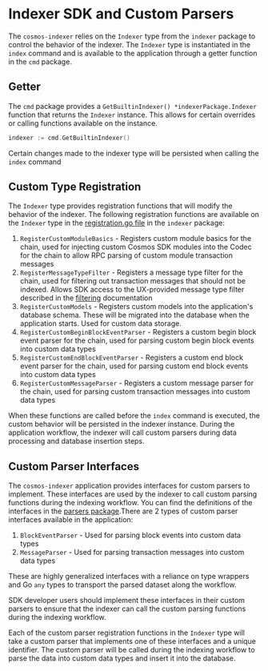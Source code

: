 # Indexer SDK and Custom Parsers

The `cosmos-indexer` relies on the `Indexer` type from the `indexer` package to control the behavior of the indexer. The `Indexer` type is instantiated in the `index` command and is available to the application through a getter function in the `cmd` package.

## Getter

The `cmd` package provides a `GetBuiltinIndexer() *indexerPackage.Indexer` function that returns the `Indexer` instance. This allows for certain overrides or calling functions available on the instance.

```go
indexer := cmd.GetBuiltinIndexer()
```

Certain changes made to the indexer type will be persisted when calling the `index` command

## Custom Type Registration

The `Indexer` type provides registration functions that will modify the behavior of the indexer. The following registration functions are available on the `Indexer` type in the [registration.go file](https://github.com/scalarorg/xchains-indexer/blob/30f689fc4914f41cb5b7599a9e6ef730d71a7c3d/indexer/registration.go) in the `indexer` package:

1. `RegisterCustomModuleBasics` - Registers custom module basics for the chain, used for injecting custom Cosmos SDK modules into the Codec for the chain to allow RPC parsing of custom module transaction messages
2. `RegisterMessageTypeFilter` - Registers a message type filter for the chain, used for filtering out transaction messages that should not be indexed. Allows SDK access to the UX-provided message type filter described in the [filtering](../usage/filtering.md) documentation
3. `RegisterCustomModels` - Registers custom models into the application's database schema. These will be migrated into the database when the application starts. Used for custom data storage.
4. `RegisterCustomBeginBlockEventParser` - Registers a custom begin block event parser for the chain, used for parsing custom begin block events into custom data types
5. `RegisterCustomEndBlockEventParser` - Registers a custom end block event parser for the chain, used for parsing custom end block events into custom data types
6. `RegisterCustomMessageParser` - Registers a custom message parser for the chain, used for parsing custom transaction messages into custom data types

When these functions are called before the `index` command is executed, the custom behavior will be persisted in the indexer instance. During the application workflow, the indexer will call custom parsers during data processing and database insertion steps.

## Custom Parser Interfaces

The `cosmos-indexer` application provides interfaces for custom parsers to implement. These interfaces are used by the indexer to call custom parsing functions during the indexing workflow. You can find the definitions of the interfaces in the [parsers package](https://github.com/scalarorg/xchains-indexer/tree/main/parsers).There are 2 types of custom parser interfaces available in the application:

1. `BlockEventParser` - Used for parsing block events into custom data types
2. `MessageParser` - Used for parsing transaction messages into custom data types

These are highly generalized interfaces with a reliance on type wrappers and Go `any` types to transport the parsed dataset along the workflow.

SDK developer users should implement these interfaces in their custom parsers to ensure that the indexer can call the custom parsing functions during the indexing workflow.

Each of the custom parser registration functions in the `Indexer` type will take a custom parser that implements one of these interfaces and a unique identifier. The custom parser will be called during the indexing workflow to parse the data into custom data types and insert it into the database.
